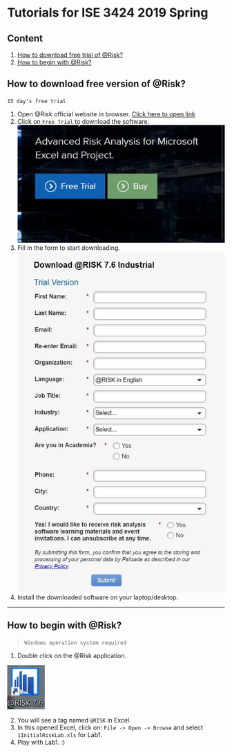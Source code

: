 # Tutorials for ISE 3424 2019 Spring
## Content
1. [ How to download free trial of @Risk? ](#t1)
2. [ How to begin with @Risk? ](#t2)

<a name="t1"></a>
## How to download free version of @Risk?
`15 day's free trial`

1. Open @Risk official website in browser. [Click here to open link](https://www.palisade.com/risk/default.asp)
2. Click on `Free Trial` to download the software.
![alt text](img/1.JPG "Please click on Free Trial.")
3. Fill in the form to start downloading. 
![alt text](img/2.JPG "Please fill in the form.")
4. Install the downloaded software on your laptop/desktop.
---
<a name="t2"></a>
## How to begin with @Risk?
>`Windows operation system required`
1. Double click on the @Risk application. 

![alt text](img/3.PNG "Please double click on the icon.")

2. You will see a tag named `@RISK` in Excel.
3. In this opened Excel, click on: `File -> Open -> Browse` and select `1InitialRiskLab.xls` for Lab1.
4. Play with Lab1. :)
